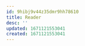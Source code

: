 ```yaml
---
id: 9hibj9v44z35dmr9hh78610
title: Reader
desc: ''
updated: 1671121553041
created: 1671121553041
---
```

